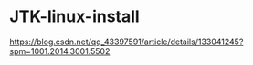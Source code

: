 # JTK-linux-install
https://blog.csdn.net/qq_43397591/article/details/133041245?spm=1001.2014.3001.5502
